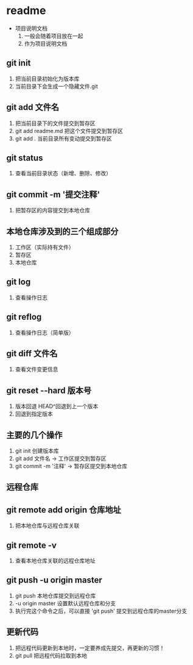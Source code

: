 # readme
+ 项目说明文档
  1. 一般会随着项目放在一起
  2. 作为项目说明文档

## git init
  1. 把当前目录初始化为版本库
  2. 当前目录下会生成一个隐藏文件.git

## git add 文件名
  1. 把当前目录下的文件提交到暂存区
  2. git add readme.md 把这个文件提交到暂存区
  3. git add . 当前目录所有变动提交到暂存区

## git status
  1. 查看当前目录状态（新增、删除、修改）

## git commit -m '提交注释'
  1. 把暂存区的内容提交到本地仓库

## 本地仓库涉及到的三个组成部分
  1. 工作区（实际持有文件）
  2. 暂存区
  3. 本地仓库
	
## git log
  1. 查看操作日志

## git reflog
  1. 查看操作日志（简单版）

## git diff 文件名
  1. 查看文件变更信息

## git reset --hard 版本号
  1. 版本回退 HEAD^回退到上一个版本
  2. 回退到指定版本

## 主要的几个操作
  1. git init 创建版本库
  2. git add 文件名 -> 工作区提交到暂存区
  3. git commit -m '注释' -> 暂存区提交到本地仓库

## 远程仓库

## git remote add origin 仓库地址
  1. 把本地仓库与远程仓库关联

## git remote -v
  1. 查看本地仓库关联的远程仓库地址

## git push -u origin master
  1. git push 本地仓库提交到远程仓库
  2. -u origin master 设置默认远程仓库和分支
  3. 执行完这个命令之后，可以直接 'git push' 提交到远程仓库的master分支

## 更新代码
  1. 把远程代码更新到本地时，一定要养成先提交，再更新的习惯！
  2. git pull 把远程代码拉取到本地